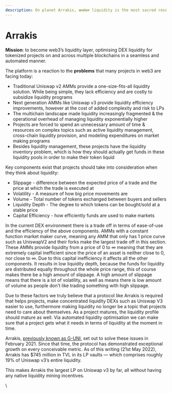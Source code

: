 ```yaml
---
description: On planet Arrakis, 𝘸̶𝘢̶𝘵̶𝘦̶𝘳̶ liquidity is the most sacred resource.
---
```


# Arrakis

**Mission**: to become web3’s liquidity layer, optimising DEX liquidity for tokenized projects on and across multiple blockchains in a seamless and automated manner.&#x20;

The platform is a reaction to the **problems** that many projects in web3 are facing today:

* Traditional Uniswap v2 AMMs provide a one-size-fits-all liquidity solution. While being simple, they lack efficiency and are costly to subsidize liquidity programs
* Next generation AMMs like Uniswap v3 provide liquidity efficiency improvements, however at the cost of added complexity and risk to LPs
* The multichain landscape made liquidity increasingly fragmented & the operational overhead of managing liquidity exponentially higher
* Projects are forced to spend an unnecessary amount of time & resources on complex topics such as active liquidity management, cross-chain liquidity provision, and modeling expenditures on market making programs
* Besides liquidity management, these projects have the liquidity inventory problem, which is how they should actually get funds in these liquidity pools in order to make their token liquid

Key components exist that projects should take into consideration when they think about liquidity:

* Slippage - difference between the expected price of a trade and the price at which the trade is executed at&#x20;
* Volatility - A measure of how big price movements are&#x20;
* Volume - Total number of tokens exchanged between buyers and sellers
* Liquidity Depth - The degree to which tokens can be bought/sold at a stable price
* Capital Efficiency - how efficiently funds are used to make markets

In the current DEX environment there is a trade off in terms of ease-of-use and the efficiency of the above components. AMMs with a constant function market maker curve, meaning any AMM that only has 1 price curve such as UniswapV2 and their forks make the largest trade off in this section. These AMMs provide liquidity from a price of 0 to ∞ meaning that they are extremely capital inefficient since the price of an asset is neither close to 0, nor close to ∞. Due to this capital inefficiency it affects all the other components. It results in low liquidity depth, because the funds for liquidity are distributed equally throughout the whole price range, this of course makes there be a high amount of slippage. A high amount of slippage means that there is a lot of volatility, as well as means there is low amount of volume as people don't like trading something with high slippage.&#x20;

Due to these factors we truly believe that a protocol like Arrakis is required that helps projects, make concentrated liquidity DEXs such as Uniswap V3 easier to use, furthermore making liquidity no longer be a topic that projects need to care about themselves. As a project matures, the liquidity profile should mature as well. Via automated liquidity optimisation we can make sure that a project gets what it needs in terms of liquidity at the moment in time.&#x20;

Arrakis, [previously known as G-UNI](https://snapshot.org/#/gelato.eth/proposal/0x4e583d24a09e2937c6020c3bc86fad37b9d41093e5f4f3f3e0a19767ebf28a20), set out to solve these issues in February 2021. Since that time, the protocol has demonstrated exceptional growth on every conceivable metric. As of this writing (21st May 2022), Arrakis has $745 million in TVL in its LP vaults — which comprises roughly 19% of Uniswap v3’s entire liquidity.

This makes Arrakis the largest LP on Uniswap v3 by far, all without having any native liquidity mining incentives.

\
